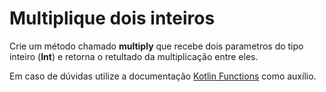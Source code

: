 # Multiplique dois inteiros

Crie um método chamado **multiply** que recebe dois parametros do tipo inteiro (**Int**) e retorna o
retultado da multiplicação entre eles.

Em caso de dúvidas utilize a documentação [Kotlin Functions](https://kotlinlang.org/docs/functions.html) como auxílio.